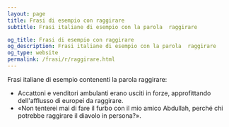```yaml
---
layout: page
title: Frasi di esempio con raggirare 
subtitle: Frasi italiane di esempio con la parola  raggirare

og_title: Frasi di esempio con raggirare 
og_description: Frasi italiane di esempio con la parola  raggirare
og_type: website
permalink: /frasi/r/raggirare.html
---
```


Frasi italiane di esempio contenenti la parola raggirare:


- Accattoni e venditori ambulanti erano usciti in forze, approfittando dell'afflusso di europei da raggirare.
- «Non tenterei mai di fare il furbo con il mio amico Abdullah, perché chi potrebbe raggirare il diavolo in persona?».
